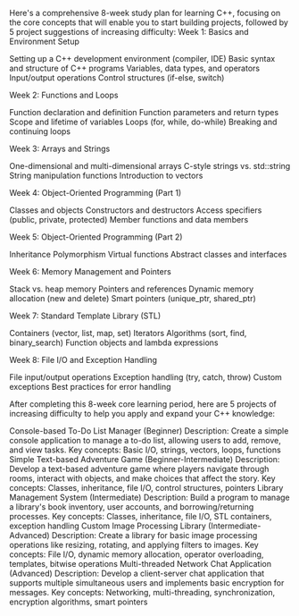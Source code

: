 Here's a comprehensive 8-week study plan for learning C++, focusing on the core concepts that will enable you to start building projects, followed by 5 project suggestions of increasing difficulty:
Week 1: Basics and Environment Setup

Setting up a C++ development environment (compiler, IDE)
Basic syntax and structure of C++ programs
Variables, data types, and operators
Input/output operations
Control structures (if-else, switch)

Week 2: Functions and Loops

Function declaration and definition
Function parameters and return types
Scope and lifetime of variables
Loops (for, while, do-while)
Breaking and continuing loops

Week 3: Arrays and Strings

One-dimensional and multi-dimensional arrays
C-style strings vs. std::string
String manipulation functions
Introduction to vectors

Week 4: Object-Oriented Programming (Part 1)

Classes and objects
Constructors and destructors
Access specifiers (public, private, protected)
Member functions and data members

Week 5: Object-Oriented Programming (Part 2)

Inheritance
Polymorphism
Virtual functions
Abstract classes and interfaces

Week 6: Memory Management and Pointers

Stack vs. heap memory
Pointers and references
Dynamic memory allocation (new and delete)
Smart pointers (unique_ptr, shared_ptr)

Week 7: Standard Template Library (STL)

Containers (vector, list, map, set)
Iterators
Algorithms (sort, find, binary_search)
Function objects and lambda expressions

Week 8: File I/O and Exception Handling

File input/output operations
Exception handling (try, catch, throw)
Custom exceptions
Best practices for error handling

After completing this 8-week core learning period, here are 5 projects of increasing difficulty to help you apply and expand your C++ knowledge:

Console-based To-Do List Manager (Beginner)
Description: Create a simple console application to manage a to-do list, allowing users to add, remove, and view tasks.
Key concepts: Basic I/O, strings, vectors, loops, functions
Simple Text-based Adventure Game (Beginner-Intermediate)
Description: Develop a text-based adventure game where players navigate through rooms, interact with objects, and make choices that affect the story.
Key concepts: Classes, inheritance, file I/O, control structures, pointers
Library Management System (Intermediate)
Description: Build a program to manage a library's book inventory, user accounts, and borrowing/returning processes.
Key concepts: Classes, inheritance, file I/O, STL containers, exception handling
Custom Image Processing Library (Intermediate-Advanced)
Description: Create a library for basic image processing operations like resizing, rotating, and applying filters to images.
Key concepts: File I/O, dynamic memory allocation, operator overloading, templates, bitwise operations
Multi-threaded Network Chat Application (Advanced)
Description: Develop a client-server chat application that supports multiple simultaneous users and implements basic encryption for messages.
Key concepts: Networking, multi-threading, synchronization, encryption algorithms, smart pointers
